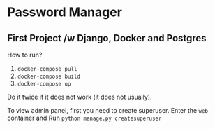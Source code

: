 # Password Manager
## First Project /w Django, Docker and Postgres

How to run?

1. `docker-compose pull`
1. `docker-compose build`
1. `docker-compose up`

Do it twice if it does not work (it does not usually).

To view admin panel, first you need to create superuser.
Enter the `web` container and Run `python manage.py createsuperuser`
